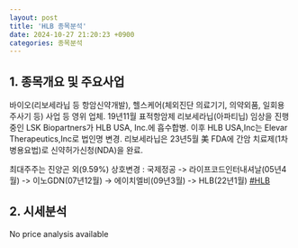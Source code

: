 ```yaml
---
layout: post
title: 'HLB 종목분석'
date: 2024-10-27 21:20:23 +0900
categories: 종목분석
---
```


## 1. 종목개요 및 주요사업

바이오(리보세라닙 등 항암신약개발), 헬스케어(체외진단 의료기기, 의약외품, 일회용 주사기 등) 사업 등 영위 업체. 19년11월 표적항암제 리보세라닙(아파티닙) 임상을 진행중인 LSK Biopartners가 HLB USA, Inc.에 흡수합병. 이후 HLB USA,Inc는 Elevar Therapeutics,Inc로 법인명 변경. 리보세라닙은 23년5월 美 FDA에 간암 치료제(1차 병용요법)로 신약허가신청(NDA)을 완료.

최대주주는 진양곤 외(9.59%) 상호변경 : 국제정공 -> 라이프코드인터내셔날(05년4월) -> 이노GDN(07년12월) -> 에이치엘비(09년3월) -> HLB(22년1월)
[#HLB](#)

## 2. 시세분석

No price analysis available
